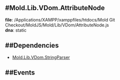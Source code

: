 
#Mold.Lib.VDom.AttributeNode
---------------------------------------

__file__: /Applications/XAMPP/xamppfiles/htdocs/Mold Git Checkout/MoldJS/Mold/Lib/VDom/AttributeNode.js  
__dna__: static  


	






##Dependencies
--------------

* [Mold.Lib.VDom.StringParser](../../../Mold/Lib/VDom/StringParser.md) 


##Events
--------------






 

 


 



		
